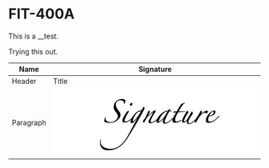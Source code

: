 # FIT-400A

This is a __test.

Trying this out.  

| Name | Signature |
| ----------- | ----------- |
| Header | Title |
| Paragraph | ![alt text](https://raw.githubusercontent.com/henthornlab/FIT-400A/main/signature1.png)|

